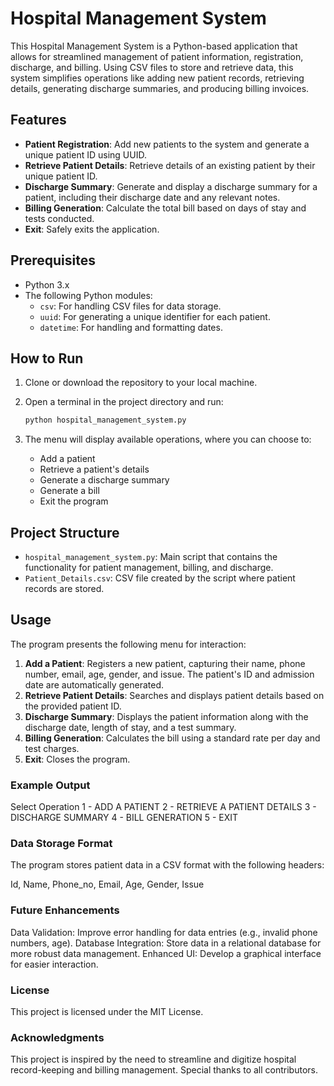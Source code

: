 # Hospital Management System

This Hospital Management System is a Python-based application that allows for streamlined management of patient information, registration, discharge, and billing. Using CSV files to store and retrieve data, this system simplifies operations like adding new patient records, retrieving details, generating discharge summaries, and producing billing invoices.

## Features

- **Patient Registration**: Add new patients to the system and generate a unique patient ID using UUID.
- **Retrieve Patient Details**: Retrieve details of an existing patient by their unique patient ID.
- **Discharge Summary**: Generate and display a discharge summary for a patient, including their discharge date and any relevant notes.
- **Billing Generation**: Calculate the total bill based on days of stay and tests conducted.
- **Exit**: Safely exits the application.

## Prerequisites

- Python 3.x
- The following Python modules:
  - `csv`: For handling CSV files for data storage.
  - `uuid`: For generating a unique identifier for each patient.
  - `datetime`: For handling and formatting dates.

## How to Run

1. Clone or download the repository to your local machine.
2. Open a terminal in the project directory and run:

    ```bash
    python hospital_management_system.py
    ```

3. The menu will display available operations, where you can choose to:
    - Add a patient
    - Retrieve a patient's details
    - Generate a discharge summary
    - Generate a bill
    - Exit the program

## Project Structure

- `hospital_management_system.py`: Main script that contains the functionality for patient management, billing, and discharge.
- `Patient_Details.csv`: CSV file created by the script where patient records are stored.

## Usage

The program presents the following menu for interaction:

1. **Add a Patient**: Registers a new patient, capturing their name, phone number, email, age, gender, and issue. The patient's ID and admission date are automatically generated.
2. **Retrieve Patient Details**: Searches and displays patient details based on the provided patient ID.
3. **Discharge Summary**: Displays the patient information along with the discharge date, length of stay, and a test summary.
4. **Billing Generation**: Calculates the bill using a standard rate per day and test charges.
5. **Exit**: Closes the program.

### Example Output

Select Operation
1 - ADD A PATIENT
2 - RETRIEVE A PATIENT DETAILS
3 - DISCHARGE SUMMARY
4 - BILL GENERATION
5 - EXIT

### Data Storage Format
The program stores patient data in a CSV format with the following headers:

Id, Name, Phone_no, Email, Age, Gender, Issue

### Future Enhancements
Data Validation: Improve error handling for data entries (e.g., invalid phone numbers, age).
Database Integration: Store data in a relational database for more robust data management.
Enhanced UI: Develop a graphical interface for easier interaction.


### License
This project is licensed under the MIT License.

### Acknowledgments
This project is inspired by the need to streamline and digitize hospital record-keeping and billing management. Special thanks to all contributors.
